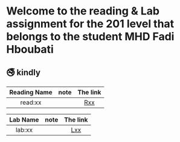 #  Welcome to the reading & Lab assignment for the 201 level that belongs to the student **MHD Fadi Hboubati**
## :no_smoking:  kindly

| Reading Name      | note            |  The link                     |
|    :---:          |    :---:        |   :----:                      |
| read:xx           |                 | [Rxx](http://github.com)      |

| Lab Name          | note           |  The link                      |
|    :---:          |    :---:       |   :-----:                      |
| lab:xx            |                | [Lxx](http://github.com)       |

